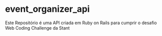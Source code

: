 # event_organizer_api
Este Repositório é uma API criada em Ruby on Rails para cumprir o desafio Web Coding Challenge da Stant
